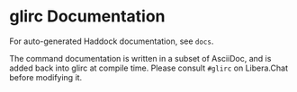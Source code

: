# glirc Documentation

For auto-generated Haddock documentation, see `docs`.

The command documentation is written in a subset of AsciiDoc,
and is added back into glirc at compile time.
Please consult `#glirc` on Libera.Chat before modifying it.
